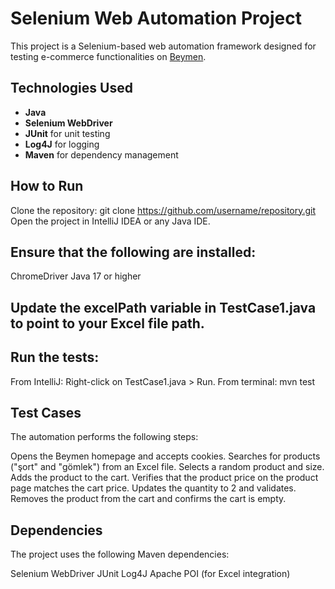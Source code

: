 
# Selenium Web Automation Project

This project is a Selenium-based web automation framework designed for testing e-commerce functionalities on [Beymen](https://www.beymen.com/tr).

## **Technologies Used**
- **Java**
- **Selenium WebDriver**
- **JUnit** for unit testing
- **Log4J** for logging
- **Maven** for dependency management


## **How to Run**
Clone the repository:
   git clone https://github.com/username/repository.git
Open the project in IntelliJ IDEA or any Java IDE.

##  Ensure that the following are installed:
ChromeDriver
Java 17 or higher


## Update the excelPath variable in TestCase1.java to point to your Excel file path.


## Run the tests:
From IntelliJ: Right-click on TestCase1.java > Run.
From terminal:
  mvn test


## Test Cases
The automation performs the following steps:

Opens the Beymen homepage and accepts cookies.
Searches for products ("şort" and "gömlek") from an Excel file.
Selects a random product and size.
Adds the product to the cart.
Verifies that the product price on the product page matches the cart price.
Updates the quantity to 2 and validates.
Removes the product from the cart and confirms the cart is empty.


## Dependencies
The project uses the following Maven dependencies:

Selenium WebDriver
JUnit
Log4J
Apache POI (for Excel integration)

